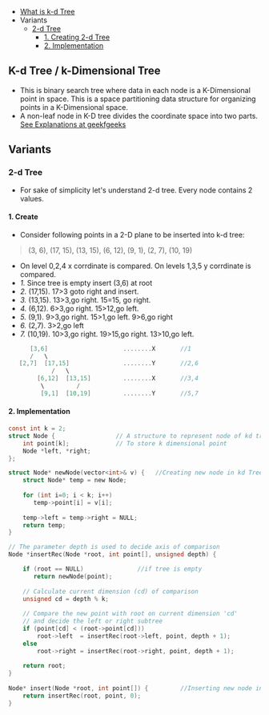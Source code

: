 - [What is k-d Tree](#what)
- Variants
  - [2-d Tree](2d)
    - [1. Creating 2-d Tree](#create)
    - [2. Implementation](#impl)

<a name=what></a>
## K-d Tree / k-Dimensional Tree
- This is binary search tree where data in each node is a K-Dimensional point in space. This is a space partitioning data structure for organizing points in a K-Dimensional space.
- A non-leaf node in K-D tree divides the coordinate space into two parts. [See Explanations at geekfgeeks](https://www.geeksforgeeks.org/k-dimensional-tree/)

## Variants
<a name=2d></a>
### 2-d Tree
- For sake of simplicity let's understand 2-d tree. Every node contains 2 values.

<a name=create></a>
#### 1. Create
- Consider following points in a 2-D plane to be inserted into k-d tree:
> (3, 6), (17, 15), (13, 15), (6, 12), (9, 1), (2, 7), (10, 19)
- On level 0,2,4 x corrdinate is compared. On levels 1,3,5 y corrdinate is compared.
- _1._ Since tree is empty insert (3,6) at root
- _2._ (17,15). 17>3 goto right and insert.
- _3._ (13,15). 13>3,go right. 15=15, go right.
- _4._ (6,12). 6>3,go right. 15>12,go left.
- _5._ (9,1). 9>3,go right. 15>1,go left. 9>6,go right
- _6._ (2,7). 3>2,go left
- _7._ (10,19). 10>3,go right. 19>15,go right. 13>10,go left.
```c
      [3,6]                     ........X       //1
      /   \
   [2,7]  [17,15]               ........Y       //2,6
            /   \
        [6,12]  [13,15]         ........X       //3,4
         \         /
         [9,1]  [10,19]         ........Y       //5,7
```

<a name=impl></a>
#### 2. Implementation
```c
const int k = 2;
struct Node {                 // A structure to represent node of kd tree
    int point[k];             // To store k dimensional point
    Node *left, *right;
};

struct Node* newNode(vector<int>& v) {   //Creating new node in kd Tree
    struct Node* temp = new Node;
  
    for (int i=0; i < k; i++)
       temp->point[i] = v[i];
  
    temp->left = temp->right = NULL;
    return temp;
}

// The parameter depth is used to decide axis of comparison
Node *insertRec(Node *root, int point[], unsigned depth) {

    if (root == NULL)               //if tree is empty
       return newNode(point);
  
    // Calculate current dimension (cd) of comparison
    unsigned cd = depth % k;
  
    // Compare the new point with root on current dimension 'cd'
    // and decide the left or right subtree
    if (point[cd] < (root->point[cd]))
        root->left  = insertRec(root->left, point, depth + 1);
    else
        root->right = insertRec(root->right, point, depth + 1);
  
    return root;
}
  
Node* insert(Node *root, int point[]) {         //Inserting new node in kd tree
    return insertRec(root, point, 0);
}
```
